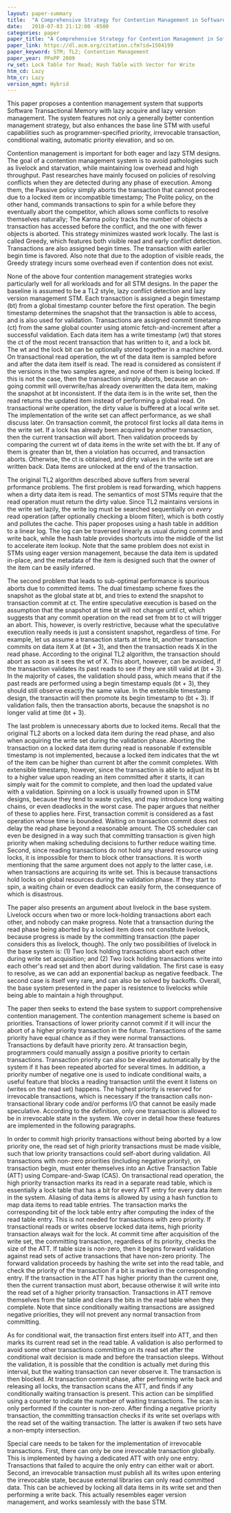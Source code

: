 ```yaml
---
layout: paper-summary
title:  "A Comprehensive Strategy for Contention Management in Software Transactional Memory"
date:   2018-07-03 21:12:00 -0500
categories: paper
paper_title: "A Comprehensive Strategy for Contention Management in Software Transactional Memory"
paper_link: https://dl.acm.org/citation.cfm?id=1504199
paper_keyword: STM; TL2; Contention Management
paper_year: PPoPP 2009
rw_set: Lock Table for Read; Hash Table with Vector for Write
htm_cd: Lazy
htm_cr: Lazy
version_mgmt: Hybrid
---
```


This paper proposes a contention management system that supports Software Transactional Memory with lazy acquire
and lazy version management. The system features not only a generally better contention management strategy, but
also enhances the base line STM with useful capabilities such as programmer-specified priority, irrevocable transaction,
conditional waiting, automatic priority elevation, and so on. 

Contention management is important for both eager and lazy STM designs. The goal of a contention management system is 
to avoid pathologies such as livelock and starvation, while maintaining low overhead and high throughput. Past researches
have mainly focused on policies of resolving conflicts when they are detected during any phase of execution. Among them, the 
Passive policy simply aborts the transaction that cannot proceed due to a locked item or incompatible timestamp; The 
Polite policy, on the other hand, commands transactions to spin for a while before they eventually abort the competitor,
which allows some conflicts to resolve themselves naturally; The Karma policy tracks the number of objects a transaction
has accessed before the conflict, and the one with fewer objects is aborted. This strategy minimizes wasted work locally.
The last is called Greedy, which features both visible read and early conflict detection. Transactions are also assigned
begin times. The transaction with earlier begin time is favored. Also note that due to the adoption of visible reads, the 
Greedy strategy incurs some overhead even if contention does not exist.

None of the above four contention management strategies works particularly well for all workloads and for all STM 
designs. In the paper the baseline is assumed to be a TL2 style, lazy conflict detection and lazy version management
STM. Each transaction is assigned a begin timestamp (bt) from a global timestamp counter before the first operation.
The begin timestamp determines the snapshot that the transaction is able to access, and is also used for validation.
Transactions are assigned commit timetamp (ct) from the same global counter using atomic fetch-and-increment after
a successful validation. Each data item has a write timestamp (wt) that stores the ct of the most recent transaction 
that has written to it, and a lock bit. The wt and the lock bit can be optionally stored together in a machine word. 
On transactional read operation, the wt of the data item is sampled before and after the data item itself is read. 
The read is considered as consistent if the versions in the two samples agree, and none of them is being locked. 
If this is not the case, then the transaction simply aborts, because an on-going commit will overwrite/has already 
overwritten the data item, making the snapshot at bt inconsistent. If the data item is in the write set, then the
read returns the updated item instead of performing a global read. On transactional write operation, the dirty value
is buffered at a local write set. The implementation of the write set can affect performance, as we shall discuss later.
On transaction commit, the protocol first locks all data items in the write set. If a lock has already been acquired 
by another transaction, then the current transaction will abort. Then validation proceeds by comparing the current wt
of data items in the write set with the bt. If any of them is greater than bt, then a violation has occurred, and 
transaction aborts. Otherwise, the ct is obtained, and dirty values in the write set are written back. Data items
are unlocked at the end of the transaction.

The original TL2 algorithm described above suffers from several prformance problems. The first problem is read 
forwarding, which happens when a dirty data item is read. The semantics of most STMs require that the read operation 
must return the dirty value. Since TL2 maintains versions in the write set lazily, the write log must be searched 
sequentially on *every* read operation (after optionally checking a bloom filter), which is both costly and pollutes 
the cache. This paper proposes using a hash table in addition to a linear log. The log can be traversed linearly
as usual during commit and write back, while the hash table provides shortcuts into the middle of the list to
accelerate item lookup. Note that the same problem does not exist in STMs using eager version management, because
the data item is updated in-place, and the metadata of the item is designed such that the owner of the item can be 
easily inferred.

The second problem that leads to sub-optimal performance is spurious aborts due to committed items. The dual timestamp scheme 
fixes the snapshot as the global state at bt, and tries to extend the snapshot to transaction commit at ct. The entire speculative
execution is based on the assumption that the snapshot at time bt will not change until ct, which suggests that any commit 
operation on the read set from bt to ct will trigger an abort. This, however, is overly restrictive, because what 
the speculative execution really needs is just a consistent snapshot, regardless of time. For example, let us assume a 
transaction starts at time bt, another transaction commits on data item X at (bt + 3), and then the transaction reads 
X in the read phase. According to the original TL2 algorithm, the transaction should abort as soon as it sees the wt
of X. This abort, however, can be avoided, if the transaction validates its past reads to see if they are still valid 
at (bt + 3). In the majority of cases, the validation should pass, which means that if the past reads are performed using
a begin timestamp equals (bt + 3), they should still observe exactly the same value. In the extensible timestamp design,
the transactin will then promote its begin timestamp to (bt + 3). If validation fails, then the transaction aborts,
because the snapshot is no longer valid at time (bt + 3). 

The last problem is unnecessary aborts due to locked items. Recall that the original TL2 aborts on a locked data item during
the read phase, and also when acquiring the write set during the validation phase. Aborting the transaction on a locked
data item during read is reasonable if extensible timestamp is not implemented, because a locked item indicates
that the wt of the item can be higher than current bt after the commit completes. With extensible timestamp, however,
since the transaction is able to adjust its bt to a higher value upon reading an item committed after it starts, 
it can simply wait for the commit to complete, and then load the updated value with a validation. Spinning on a lock
is usually frowned upon in STM designs, because they tend to waste cycles, and may introduce long waiting chains, or 
even deadlocks in the worst case. The paper argues that neither of these to applies here. First, transaction commit
is considered as a fast operation whose time is bounded. Waiting on transaction commit does not delay the read phase
beyond a reasonable amount. The OS scheduler can even be designed in a way such that committing transaction is given
high priority when making scheduling decisions to further reduce waiting time. Second, since reading transactions do
not hold any shared resource using locks, it is impossible for them to block other transactions. It is worth mentioning
that the same argument does not apply to the latter case, i.e. when transactions are acquiring its write set. This is 
because transactions hold locks on global resources during the validation phase. If they start to spin, a waiting chain or 
even deadlock can easily form, the consequence of which is disastrous.

The paper also presents an argument about livelock in the base system. Livelock occurs when two or more lock-holding 
transactions abort each other, and nobody can make progress. Note that a transaction during the read phase being aborted 
by a locked item does not constitute livelock, because progress is made by the committing transaction (the paper considers
this as livelock, though). The only two possibilities of livelock in the base system is: (1) Two lock holding transactions
abort each other during write set acquisition; and (2) Two lock holding transactions write into each other's read set
and then abort during validation. The first case is easy to resolve, as we can add an exponential backup as negative 
feedback. The second case is itself very rare, and can also be solved by backoffs. Overall, the base system presented 
in the paper is resistence to livelocks while being able to maintain a high throughput.

The paper then seeks to extend the base system to support comprehensive contention management. The contention management
scheme is based on priorities. Transactions of lower priority cannot commit if it will incur the abort of a higher priority
transaction in the future. Transactions of the same priority have equal chance as if they were normal transactions. Transactions 
by default have priority zero. At transaction begin, programmers could manually assign a positive priority to certain transactions. Transaction priority can also be elevated automatically by the system if it has been repeated aborted for several times.
In addition, a priority number of negative one is used to indicate conditional waits, a useful feature that blocks a 
reading transaction until the event it listens on (writes on the read set) happens. The highest priority is reserved
for irrevocable transactions, which is necessary if the transaction calls non-transactional library code and/or performs I/O
that cannot be easily made speculative. According to the definition, only one transaction is allowed to be in 
irrevocable state in the system. We cover in detail how these features are implemented in the following paragraphs.

In order to commit high priority transactions without being aborted by a low priority one, the read set of high
priority transactions must be made visible, such that low priority transactions could self-abort during validation.
All transactions with non-zero priorities (including negative priority), on transaction begin, must enter themselves into
an Active Transaction Table (ATT) using Compare-and-Swap (CAS). On transactional read operation, the high priority transaction
marks its read in a separate read table, which is essentially a lock table that has a bit for every ATT entry
for every data item in the system. Aliasing of data items is allowed by using a hash function to map data items to
read table entries. The transaction marks the corresponding bit of the lock table entry after computing the index 
of the read table entry. This is not needed for transactions with zero priority. If transactional reads or writes 
observe locked data items, high priority transaction always wait for the lock. At commit time after acquisition of the 
write set, the committing transaction, regardless of its priority, checks the size of the ATT. If table size is non-zero, 
then it begins forward validation against read sets of active transactions that have non-zero priority. The 
forward validation proceeds by hashing the write set into the read table, and check the priority of the transaction
if a bit is marked in the corresponding entry. If the transaction in the ATT has higher priority than the current one,
then the current transaction must abort, because otherwise it will write into the read set of a higher priority transaction.
Transactions in ATT remove themselves from the table and clears the bits in the read table when they complete.
Note that since conditionally waiting transactions are assigned negative priorities, they will not prevent any normal
transaction from committing.

As for conditional wait, the transaction first enters itself into ATT, and then marks its current read set in the read
table. A validation is also performed to avoid some other transactions committing on its read set after the 
conditional wait decision is made and before the transaction sleeps. Without the validation, it is possible that the 
condition is actually met during this interval, but the waiting transaction can never observe it. The transaction is then
blocked. At transaction commit phase, after performing write back and releasing all locks, the transaction scans the 
ATT, and finds if any conditionally waiting transaction is present. This action can be simplified using a counter to 
indicate the number of waiting transactions. The scan is only performed if the counter is non-zero. After finding a 
negative priority transaction, the committing transaction checks if its write set overlaps with the read set of the 
waiting transaction. The latter is awaken if two sets have a non-empty intersection.

Special care needs to be taken for the implementation of irrevocable transactions. First, there can only be one irrevocable 
transaction globally. This is implemented by having a dedicated ATT with only one entry. Transactions that failed to 
acquire the only entry can either wait or abort. Second, an irrevocable transaction must publish all its writes upon 
entering the irrevocable state, because external libraries can only read committed data. This can be achieved by locking
all data items in its write set and then performing a write back. This actually resembles eager version management, and 
works seamlessly with the base STM.